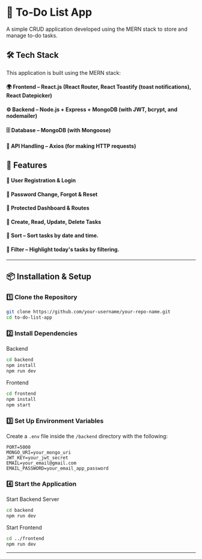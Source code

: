 # 📝 To-Do List App
A simple CRUD application developed using the MERN stack to store and manage to-do tasks.

## 🛠️ Tech Stack
This application is built using the MERN stack:

#### 🌍 Frontend – React.js (React Router, React Toastify (toast notifications), React Datepicker)
#### ⚙️ Backend – Node.js + Express + MongoDB (with JWT, bcrypt, and nodemailer)
#### 🗄️ Database – MongoDB (with Mongoose)
#### 🔌 API Handling – Axios (for making HTTP requests)

## 🚀 Features
#### 📌 User Registration & Login
#### 📌 Password Change, Forgot & Reset
#### 📌 Protected Dashboard & Routes
#### 📌 Create, Read, Update, Delete Tasks
#### 📌 Sort – Sort tasks by date and time.
#### 📌 Filter – Highlight today's tasks by filtering.


---


## 📦 Installation & Setup

### **1️⃣ Clone the Repository**
```bash
git clone https://github.com/your-username/your-repo-name.git
cd to-do-list-app
```

### **2️⃣ Install Dependencies**
Backend
```bash
cd backend
npm install
npm run dev
``` 
Frontend
```bash
cd frontend
npm install
npm start
```

### **3️⃣ Set Up Environment Variables**
Create a `.env` file inside the `/backend` directory with the following:

```env
PORT=5000
MONGO_URI=your_mongo_uri
JWT_KEY=your_jwt_secret
EMAIL=your_email@gmail.com
EMAIL_PASSWORD=your_email_app_password
```

### **4️⃣ Start the Application**
Start Backend Server
```bash
cd backend
npm run dev
```
Start Frontend
```bash
cd ../frontend
npm run dev
```


--- 

